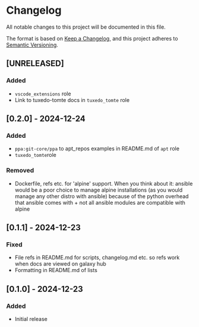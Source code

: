 # Changelog

All notable changes to this project will be documented in this file.

The format is based on [Keep a Changelog](https://keepachangelog.com/en/1.1.0/),
and this project adheres to [Semantic Versioning](https://semver.org/spec/v2.0.0.html).

## [UNRELEASED]

### Added

- `vscode_extensions` role
- Link to tuxedo-tomte docs in `tuxedo_tomte` role

## [0.2.0] - 2024-12-24

### Added

- `ppa:git-core/ppa` to apt_repos examples in README.md of `apt` role
- `tuxedo_tomte`role

### Removed

- Dockerfile, refs etc. for 'alpine' support. When you think about it: ansible would be a poor choice
  to manage alpine installations (as you would manage any other distro with ansible) because of the python overhead
  that ansible comes with + not all ansible modules are compatible with alpine

## [0.1.1] - 2024-12-23

### Fixed

- File refs in README.md for scripts, changelog.md etc. so refs work when docs are viewed on galaxy hub
- Formatting in README.md of lists


## [0.1.0] - 2024-12-23

### Added

- Initial release
